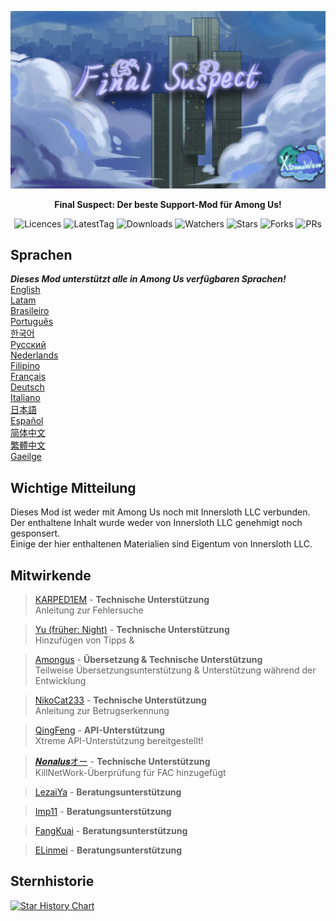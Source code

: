 ﻿<div align="center">

![FS-XW](Assets/LogoWithTeam.png)

**Final Suspect: Der beste Support-Mod für Among Us!**

<img src="https://badgen.net/github/license/XtremeWave/FinalSuspect" alt="Licences">
<img src="https://badgen.net/github/tag/XtremeWave/FinalSuspect" alt="LatestTag">
<img src="https://badgen.net/github/assets-dl/XtremeWave/FinalSuspect" alt="Downloads">
<img src="https://badgen.net/github/watchers/XtremeWave/FinalSuspect" alt="Watchers">
<img src="https://badgen.net/github/stars/XtremeWave/FinalSuspect" alt="Stars">
<img src="https://badgen.net/github/forks/XtremeWave/FinalSuspect" alt="Forks">
<img src="https://badgen.net/github/prs/XtremeWave/FinalSuspect" alt="PRs">

</div>

## Sprachen
***Dieses Mod unterstützt alle in Among Us verfügbaren Sprachen!***<br>
[English](README.md) <br>
[Latam](README_es_LA.md)<br>
[Brasileiro](README_pt_BR.md)<br>
[Português](README_pt.md)<br>
[한국어](README_ko.md)<br>
[Русский](README_ru.md)<br>
[Nederlands](README_nl.md)<br>
[Filipino](README_tl.md)<br>
[Français](README_fr.md)<br>
[Deutsch](README_de.md)<br>
[Italiano](README_it.md)<br>
[日本語](README_ja.md)<br>
[Español](README_es.md)<br>
[简体中文](README_zh.md)<br>
[繁體中文](README_zh_CHT.md)<br>
[Gaeilge](README_ga.md)<br>

## Wichtige Mitteilung
Dieses Mod ist weder mit Among Us noch mit Innersloth LLC verbunden. Der enthaltene Inhalt wurde weder von Innersloth LLC genehmigt noch gesponsert.<br>
Einige der hier enthaltenen Materialien sind Eigentum von Innersloth LLC.

## Mitwirkende
>[KARPED1EM](https://github.com/KARPED1EM) - **Technische Unterstützung**<br>
>Anleitung zur Fehlersuche

>[Yu (früher: Night)](https://github.com/Night-GUA) - **Technische Unterstützung**<br>
>Hinzufügen von Tipps &

>[Amongus](https://github.com/XiezibanWrite) - **Übersetzung & Technische Unterstützung**<br>
>Teilweise Übersetzungsunterstützung & Unterstützung während der Entwicklung

>[NikoCat233](https://github.com/NikoCat233) - **Technische Unterstützung**<br>
>Anleitung zur Betrugserkennung

> [QingFeng](https://github.com/QingFeng-awa) - **API-Unterstützung**<br>
>Xtreme API-Unterstützung bereitgestellt!

>[𝑵𝒐𝒏𝒂𝒍𝒖𝒔オー](https://github.com/Reborn5537) - **Technische Unterstützung**<br>
>KillNetWork-Überprüfung für FAC hinzugefügt

>[LezaiYa](https://github.com/LezaiYa1) - **Beratungsunterstützung**

>[Imp11](https://github.com/dabao40) - **Beratungsunterstützung**

>[FangKuai](https://github.com/FangKuaiYa) - **Beratungsunterstützung**

>[ELinmei](https://github.com/linmeideli) - **Beratungsunterstützung**

## Sternhistorie
[![Star History Chart](https://api.star-history.com/svg?repos=XtremeWave/FinalSuspect&type=Date)](https://star-history.com/#XtremeWave/FinalSuspect&Date)